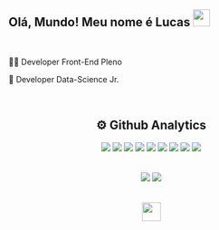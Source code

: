 ### <h2>Olá, Mundo! Meu nome é Lucas <img src="https://raw.githubusercontent.com/kaueMarques/kaueMarques/master/hi.gif" width="30"></h2><br/>

👨‍💻 Developer Front-End Pleno

🧬 Developer Data-Science Jr.<br/>

<div align="center"><br/>
  <h2>⚙️ Github Analytics</h2>
  <img src="https://img.shields.io/badge/HTML5-E34F26?style=for-the-badge&logo=html5&logoColor=white" />
  <img src="https://img.shields.io/badge/CSS3-1572B6?style=for-the-badge&logo=css3&logoColor=white" />
  <img src="https://img.shields.io/badge/Sass-CC6699?style=for-the-badge&logo=sass&logoColor=white" />
  <img src="https://img.shields.io/badge/Bulma-0071B5?style=for-the-badge&logo=bulma&logoColor=white" />
  <img src="https://img.shields.io/badge/Bootstrap-563D7C?style=for-the-badge&logo=bootstrap&logoColor=white" />
  <img src="https://img.shields.io/badge/JaavaScript-323330?style=for-the-badge&logo=javascript&logoColor=F7DF1E" />
  <img src="https://img.shields.io/badge/TypeScript-007ACC?style=for-the-badge&logo=typescript&logoColor=white" />
  <img src="https://img.shields.io/badge/React-20232A?style=for-the-badge&logo=react&logoColor=61DAFB" />
  <img src="https://img.shields.io/badge/Python-FFD43B?style=for-the-badge&logo=python&logoColor=blue" />
  <br/>
</div>

<br/>
<!-- - Respondo perguntas dê: <strong>HTML5, CSS3, JavaScript.</strong> -->
<br/>

<div align="center">
  <img src="https://github-readme-stats.vercel.app/api?hide_title=false&amp;hide_rank=false&amp;show_icons=true&amp;include_all_commits=true&amp;count_private=true&amp;disable_animations=false&amp;theme=dark&amp;locale=pt-br&amp;hide_border=true&amp;username=l0cass" />
    <img src="https://github-readme-stats.vercel.app/api/top-langs/?hide_title=false&amp;hide_rank=false&amp;show_icons=true&amp;include_all_commits=true&amp;count_private=true&amp;disable_animations=false&amp;theme=dark&amp;locale=pt-br&amp;hide_border=true&amp;username=l0cass" />
</div>
<div align="center">
  <br><br/>
  <a href="https://www.instagram.com/lucass.piffer/">
    <img src="https://www.dupaco.com/wp-content/uploads/2020/08/social-media-instagram-icon-600x600-2020-2048x2048.png" width="33" />
  </a>
  <br><br/>
</div>
